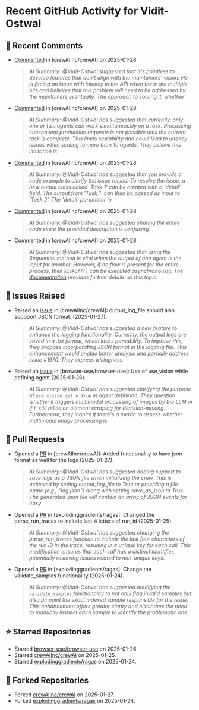 # Recent GitHub Activity for Vidit-Ostwal

## 💬 Recent Comments
- [Commented](https://github.com/crewAIInc/crewAI/issues/1989#issuecomment-2619935488) in [crewAIInc/crewAI] on 2025-01-28.
  > *AI Summary: @Vidit-Ostwal suggested that it's pointless to develop features that don't align with the maintainers' vision. He is facing an issue with latency in the API when there are multiple hits and believes that this problem will need to be addressed by the maintainers eventually. The approach to solving it, whether*
- [Commented](https://github.com/crewAIInc/crewAI/issues/1989#issuecomment-2619584422) in [crewAIInc/crewAI] on 2025-01-28.
  > *AI Summary: @Vidit-Ostwal has suggested that currently, only one or two agents can work simultaneously on a task. Processing subsequent production requests is not possible until the current task is complete. This limits scalability and could lead to latency issues when scaling to more than 10 agents. They believe this limitation is*
- [Commented](https://github.com/crewAIInc/crewAI/issues/1977#issuecomment-2619281892) in [crewAIInc/crewAI] on 2025-01-28.
  > *AI Summary: @Vidit-Ostwal has suggested that you provide a code example to clarify the issue raised. To resolve the issue, a new output class called 'Task 1' can be created with a 'detail' field. The output from 'Task 1' can then be passed as input to 'Task 2'. The 'detail' parameter in*
- [Commented](https://github.com/crewAIInc/crewAI/issues/1978#issuecomment-2619270257) in [crewAIInc/crewAI] on 2025-01-28.
  > *AI Summary: @Vidit-Ostwal has suggested sharing the entire code since the provided description is confusing.*
- [Commented](https://github.com/crewAIInc/crewAI/issues/1989#issuecomment-2619218501) in [crewAIInc/crewAI] on 2025-01-28.
  > *AI Summary: @Vidit-Ostwal has suggested that using the Sequential method is vital when the output of one agent is the input for another. However, if no flow is present for the entire process, then `kickoff()` can be executed asynchronously. The [documentation](https://docs.crewai.com/concepts/crews#different-ways-to-kick-off-a-crew) provides further details on this topic.*

## 🐛 Issues Raised
- Raised an [issue](https://github.com/crewAIInc/crewAI/issues/1984) in [crewAIInc/crewAI]: output_log_file should also suppport JSON format. (2025-01-27).
  > *AI Summary: @Vidit-Ostwal has suggested a new feature to enhance the logging functionality. Currently, the output logs are saved in a .txt format, which lacks parsability. To improve this, they propose incorporating JSON format in the logging file. This enhancement would enable better analysis and partially address issue #1970. They express willingness*
- Raised an [issue](https://github.com/browser-use/browser-use/issues/407) in [browser-use/browser-use]: Use of use_vision while defining agent (2025-01-26).
  > *AI Summary: @Vidit-Ostwal has suggested clarifying the purpose of `use_vision set = True` in agent definition. They question whether it triggers multimodal processing of images by the LLM or if it still relies on element scraping for decision-making. Furthermore, they inquire if there's a metric to assess whether multimodal image processing is*

## 🚀 Pull Requests
- Opened a [PR](https://github.com/crewAIInc/crewAI/pull/1985) in [crewAIInc/crewAI]: Added functionality to have json format as well for the logs (2025-01-27).
  > *AI Summary: @Vidit-Ostwal has suggested adding support to save logs as a JSON file when initializing the crew. This is achieved by setting output_log_file to True or providing a file name (e.g., "log.json") along with setting save_as_json to True. The generated .json file will contain an array of JSON events for easy*
- Opened a [PR](https://github.com/explodinggradients/ragas/pull/1880) in [explodinggradients/ragas]: Changed the parse_run_traces to include last 4 letters of run_id (2025-01-25).
  > *AI Summary: @Vidit-Ostwal has suggested changing the parse_run_traces function to include the last four characters of the run ID in the trace, resulting in a unique key for each call. This modification ensures that each call has a distinct identifier, potentially resolving issues related to non-unique keys.*
- Opened a [PR](https://github.com/explodinggradients/ragas/pull/1879) in [explodinggradients/ragas]: Change the validate_samples functionality (2025-01-24).
  > *AI Summary: @Vidit-Ostwal has suggested modifying the `validate_samples` functionality to not only flag invalid samples but also pinpoint the exact indexed sample responsible for the issue. This enhancement offers greater clarity and eliminates the need to manually inspect each sample to identify the problematic one.*

## ⭐ Starred Repositories
- Starred [browser-use/browser-use](https://github.com/browser-use/browser-use) on 2025-01-26.
- Starred [crewAIInc/crewAI](https://github.com/crewAIInc/crewAI) on 2025-01-25.
- Starred [explodinggradients/ragas](https://github.com/explodinggradients/ragas) on 2025-01-24.

## 🍴 Forked Repositories
- Forked [crewAIInc/crewAI](https://github.com/Vidit-Ostwal/crewAI) on 2025-01-27.
- Forked [explodinggradients/ragas](https://github.com/Vidit-Ostwal/ragas) on 2025-01-24.
